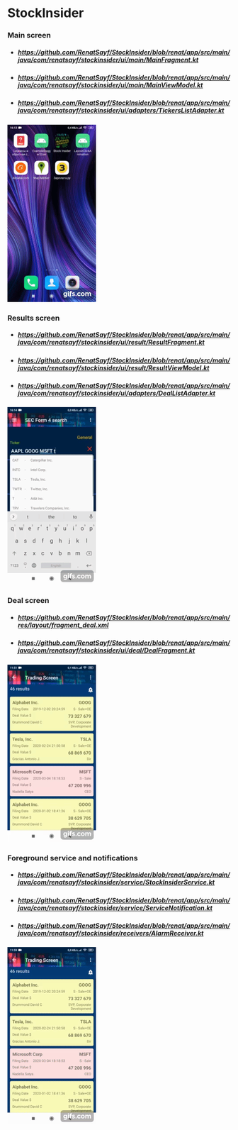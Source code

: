 # StockInsider

### Main screen
* ##### https://github.com/RenatSayf/StockInsider/blob/renat/app/src/main/java/com/renatsayf/stockinsider/ui/main/MainFragment.kt
* ##### https://github.com/RenatSayf/StockInsider/blob/renat/app/src/main/java/com/renatsayf/stockinsider/ui/main/MainViewModel.kt
* ##### https://github.com/RenatSayf/StockInsider/blob/renat/app/src/main/java/com/renatsayf/stockinsider/ui/adapters/TickersListAdapter.kt
![Image alt](https://github.com/RenatSayf/StockInsider/blob/renat/app/images/start.gif)


### Results screen
* ##### https://github.com/RenatSayf/StockInsider/blob/renat/app/src/main/java/com/renatsayf/stockinsider/ui/result/ResultFragment.kt
* ##### https://github.com/RenatSayf/StockInsider/blob/renat/app/src/main/java/com/renatsayf/stockinsider/ui/result/ResultViewModel.kt
* ##### https://github.com/RenatSayf/StockInsider/blob/renat/app/src/main/java/com/renatsayf/stockinsider/ui/adapters/DealListAdapter.kt
![Image alt](https://github.com/RenatSayf/StockInsider/blob/renat/app/images/next.gif)

### Deal screen
* ##### https://github.com/RenatSayf/StockInsider/blob/renat/app/src/main/res/layout/fragment_deal.xml
* ##### https://github.com/RenatSayf/StockInsider/blob/renat/app/src/main/java/com/renatsayf/stockinsider/ui/deal/DealFragment.kt
![Image alt](https://github.com/RenatSayf/StockInsider/blob/renat/app/images/next2.gif)

### Foreground service and notifications
* ##### https://github.com/RenatSayf/StockInsider/blob/renat/app/src/main/java/com/renatsayf/stockinsider/service/StockInsiderService.kt
* ##### https://github.com/RenatSayf/StockInsider/blob/renat/app/src/main/java/com/renatsayf/stockinsider/service/ServiceNotification.kt
* ##### https://github.com/RenatSayf/StockInsider/blob/renat/app/src/main/java/com/renatsayf/stockinsider/receivers/AlarmReceiver.kt
![Image alt](https://github.com/RenatSayf/StockInsider/blob/renat/app/images/next3.gif)

